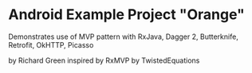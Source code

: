 # Android Example Project "Orange"

Demonstrates use of MVP pattern with RxJava, Dagger 2, Butterknife, Retrofit, OkHTTP, Picasso

by Richard Green
inspired by RxMVP by TwistedEquations
